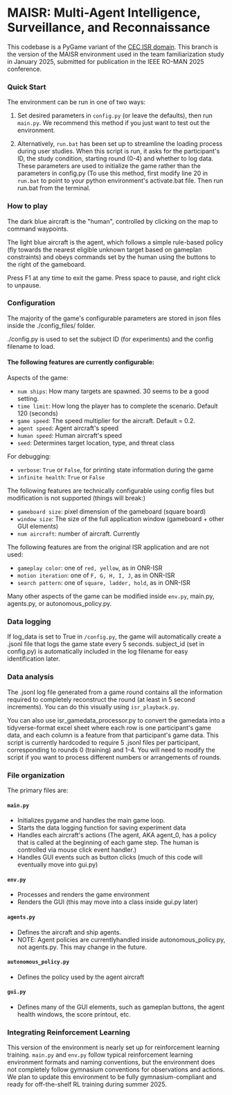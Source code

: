 # MAISR: Multi-Agent Intelligence, Surveillance, and Reconnaissance
This codebase is a PyGame variant of the [CEC ISR domain](https://github.com/gt-cec/onr-isr). This branch is the version of the MAISR environment used in the team familiarization study in January 2025, submitted for publication in the IEEE RO-MAN 2025 conference.

### Quick Start
The environment can be run in one of two ways:
1. Set desired parameters in `config.py` (or leave the defaults), then run `main.py`. We recommend this method if you just want to test out the environment.
   
2. Alternatively, `run.bat` has been set up to streamline the loading process during user studies. When this script is run, it asks for the participant's ID, the study condition, starting round (0-4) and whether to log data. These parameters are used to initialize the game rather than the parameters in config.py (To use this method, first modify line 20 in `run.bat` to point to your python environment's activate.bat file. Then run run.bat from the terminal.

### How to play
The dark blue aircraft is the "human", controlled by clicking on the map to command waypoints.

The light blue aircraft is the agent, which follows a simple rule-based policy (fly towards the nearest eligible unknown target based on gameplan constraints) and obeys commands set by the human using the buttons to the right of the gameboard.

Press F1 at any time to exit the game. Press space to pause, and right click to unpause.


### Configuration
The majority of the game's configurable parameters are stored in json files inside the ./config_files/ folder. 

./config.py is used to set the subject ID (for experiments) and the config filename to load.

#### The following features are currently configurable:
Aspects of the game:
* `num ships`: How many targets are spawned. 30 seems to be a good setting.
* `time limit`: How long the player has to complete the scenario. Default 120 (seconds)
* `game speed`: The speed multiplier for the aircraft. Default = 0.2. 
* `agent speed`: Agent aircraft's speed
* `human speed`: Human aircraft's speed
* `seed`: Determines target location, type, and threat class

For debugging:
* `verbose`: `True` or `False`, for printing state information during the game
* `infinite health`: `True` or `False`

The following features are technically configurable using config files but modification is not supported (things will break:)
* `gameboard size`: pixel dimension of the gameboard (square board) 
* `window size`: The size of the full application window (gameboard + other GUI elements)
* `num aircraft`: number of aircraft. Currently 

The following features are from the original ISR application and are not used:
* `gameplay color`: one of `red, yellow`, as in ONR-ISR
* `motion iteration`: one of `F, G, H, I, J`, as in ONR-ISR
* `search pattern`: one of `square, ladder, hold`, as in ONR-ISR

Many other aspects of the game can be modified inside `env.py`, main.py, agents.py, or autonomous_policy.py.

### Data logging
If log_data is set to True in `/config.py`, the game will automatically create a .jsonl file that logs the game state every 5 seconds. subject_id (set in config.py) is automatically included in the log filename for easy identification later. 

### Data analysis
The .jsonl log file generated from a game round contains all the information required to completely reconstruct the round (at least in 5 second increments). You can do this visually using `isr_playback.py`. 

You can also use isr_gamedata_processor.py to convert the gamedata into a tidyverse-format excel sheet where each row is one participant's game data, and each column is a feature from that participant's game data. This script is currently hardcoded to require 5 .jsonl files per participant, corresponding to rounds 0 (training) and 1-4. You will need to modify the script if you want to process different numbers or arrangements of rounds.

### File organization
The primary files are:

#### `main.py` 
* Initializes pygame and handles the main game loop.
* Starts the data logging function for saving experiment data
* Handles each aircraft's actions (The agent, AKA agent_0, has a policy that is called at the beginning of each game step. The human is controlled via mouse click event handler.)
* Handles GUI events such as button clicks (much of this code will eventually move into gui.py)
  
#### `env.py`
* Processes and renders the game environment
* Renders the GUI (this may move into a class inside gui.py later)

#### `agents.py`
* Defines the aircraft and ship agents.
* NOTE: Agent policies are currentlyhandled inside autonomous_policy.py, not agents.py. This may change in the future.

#### `autonomous_policy.py`
* Defines the policy used by the agent aircraft

#### `gui.py`
* Defines many of the GUI elements, such as gameplan buttons, the agent health windows, the score printout, etc.

### Integrating Reinforcement Learning
This version of the environment is nearly set up for reinforcement learning training. `main.py` and `env.py` follow typical reinforcement learning environment formats and naming conventions, but the environment does not completely follow gymnasium conventions for observations and actions. We plan to update this environment to be fully gymnasium-compliant and ready for off-the-shelf RL training during summer 2025.
